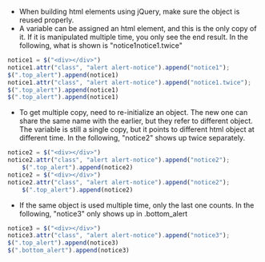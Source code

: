 * When building html elements using jQuery, make sure the object is reused properly.
* A variable can be assigned an html element, and this is the only copy of it. If it is manipulated multiple time, you only see
the end result. In the following, what is shown is "notice1notice1.twice"
```javascript
notice1 = $("<div></div>")
notice1.attr("class", "alert alert-notice").append("notice1");
$(".top_alert").append(notice1)
notice1.attr("class", "alert alert-notice").append("notice1.twice");
$(".top_alert").append(notice1)
$(".top_alert").append(notice1)
```
* To get multiple copy, need to re-initialize an object. The new one can share the same name with the earlier, but they refer to
different object. The variable is still a single copy, but it points to different html object at different time. In the following,
"notice2" shows up twice separately.
```javascript
notice2 = $("<div></div>")
notice2.attr("class", "alert alert-notice").append("notice2");
    $(".top_alert").append(notice2)
notice2 = $("<div></div>")
notice2.attr("class", "alert alert-notice").append("notice2");
    $(".top_alert").append(notice2)
```
* If the same object is used multiple time, only the last one counts. In the following, "notice3" only shows up in .bottom_alert
```javascript
notice3 = $("<div></div>")
notice3.attr("class", "alert alert-notice").append("notice3");
$(".top_alert").append(notice3)
$(".bottom_alert").append(notice3)
```
